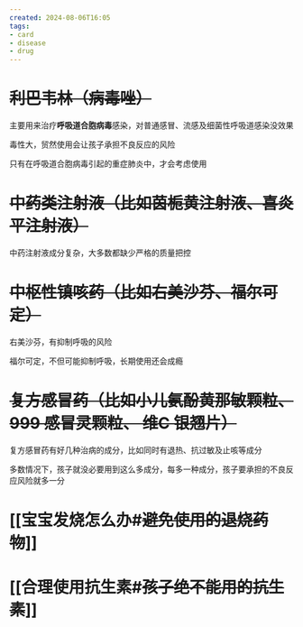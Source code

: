 ```yaml
---
created: 2024-08-06T16:05
tags: 
- card
- disease
- drug
---
```


# ~~利巴韦林（病毒唑）~~

主要用来治疗**呼吸道合胞病毒**感染，对普通感冒、流感及细菌性呼吸道感染没效果

毒性大，贸然使用会让孩子承担不良反应的风险

只有在呼吸道合胞病毒引起的重症肺炎中，才会考虑使用

# ~~中药类注射液（比如茵栀黄注射液、喜炎平注射液）~~

中药注射液成分复杂，大多数都缺少严格的质量把控

# ~~中枢性镇咳药（比如右美沙芬、福尔可定）~~

右美沙芬，有抑制呼吸的风险

福尔可定，不但可能抑制呼吸，长期使用还会成瘾

# ~~复方感冒药（比如小儿氨酚黄那敏颗粒、 999 感冒灵颗粒、 维C 银翘片）~~

复方感冒药有好几种治病的成分，比如同时有退热、抗过敏及止咳等成分

多数情况下，孩子就没必要用到这么多成分，每多一种成分，孩子要承担的不良反应风险就多一分

# [[宝宝发烧怎么办#~~避免使用的退烧药物~~]]

# [[合理使用抗生素#~~孩子绝不能用的抗生素~~]]